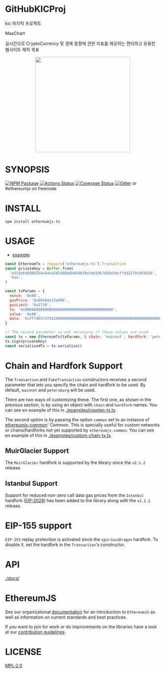 # GitHubKICProj
 kic 마지막 프로젝트
 
 MasChart
 
 실시간으로 CryptoCurrency 및 경제 동향에 관한 
 지표를 제공하는 편리하고 유용한 웹사이트 제작 목표
 
<p align="center">
  <a href="https://github.com/ethereumjs/ethereumjs-vm/tree/master/packages/tx">
    <img src="https://user-images.githubusercontent.com/47108/78554503-42c47000-77d9-11ea-8935-2d93981d50df.png" width="309">
  </a>
</p>

# SYNOPSIS

[![NPM Package](https://img.shields.io/npm/v/ethereumjs-tx.svg?style=flat-square)](https://www.npmjs.org/package/ethereumjs-tx)
[![Actions Status](https://github.com/ethereumjs/ethereumjs-tx/workflows/tx-test/badge.svg)](https://github.com/ethereumjs/ethereumjs-tx/actions)
[![Coverage Status](https://img.shields.io/coveralls/ethereumjs/ethereumjs-tx.svg?style=flat-square)](https://coveralls.io/r/ethereumjs/ethereumjs-tx)
[![Gitter](https://img.shields.io/gitter/room/ethereum/ethereumjs-lib.svg?style=flat-square)](https://gitter.im/ethereum/ethereumjs-lib) or #ethereumjs on freenode

# INSTALL

`npm install ethereumjs-tx`

# USAGE

- [example](https://github.com/ethereumjs/ethereumjs-tx/blob/master/examples/transactions.ts)

```javascript
const EthereumTx = require('ethereumjs-tx').Transaction
const privateKey = Buffer.from(
  'e331b6d69882b4cb4ea581d88e0b604039a3de5967688d3dcffdd2270c0fd109',
  'hex',
)

const txParams = {
  nonce: '0x00',
  gasPrice: '0x09184e72a000',
  gasLimit: '0x2710',
  to: '0x0000000000000000000000000000000000000000',
  value: '0x00',
  data: '0x7f7465737432000000000000000000000000000000000000000000000000000000600057',
}

// The second parameter is not necessary if these values are used
const tx = new EthereumTx(txParams, { chain: 'mainnet', hardfork: 'petersburg' })
tx.sign(privateKey)
const serializedTx = tx.serialize()
```

# Chain and Hardfork Support

The `Transaction` and `FakeTransaction` constructors receives a second parameter that lets you specify the chain and hardfork
to be used. By default, `mainnet` and `petersburg` will be used.

There are two ways of customizing these. The first one, as shown in the previous section, is by
using an object with `chain` and `hardfork` names. You can see en example of this in [./examples/ropsten-tx.ts](./examples/ropsten-tx.ts).

The second option is by passing the option `common` set to an instance of [ethereumjs-common](https://github.com/ethereumjs/ethereumjs-common)' Common. This is specially useful for custom networks or chains/hardforks not yet supported by `ethereumjs-common`. You can see en example of this in [./examples/custom-chain-tx.ts](./examples/custom-chain-tx.ts).

## MuirGlacier Support

The `MuirGlacier` hardfork is supported by the library since the `v2.1.2` release.

## Istanbul Support

Support for reduced non-zero call data gas prices from the `Istanbul` hardfork
([EIP-2028](https://eips.ethereum.org/EIPS/eip-2028)) has been added to the library
along with the `v2.1.1` release.

# EIP-155 support

`EIP-155` replay protection is activated since the `spuriousDragon` hardfork. To disable it, set the
hardfork in the `Transaction`'s constructor.

# API

[./docs/](./docs/README.md)

# EthereumJS

See our organizational [documentation](https://ethereumjs.readthedocs.io) for an introduction to `EthereumJS` as well as information on current standards and best practices.

If you want to join for work or do improvements on the libraries have a look at our [contribution guidelines](https://ethereumjs.readthedocs.io/en/latest/contributing.html).

# LICENSE

[MPL-2.0](<https://tldrlegal.com/license/mozilla-public-license-2.0-(mpl-2)>)
